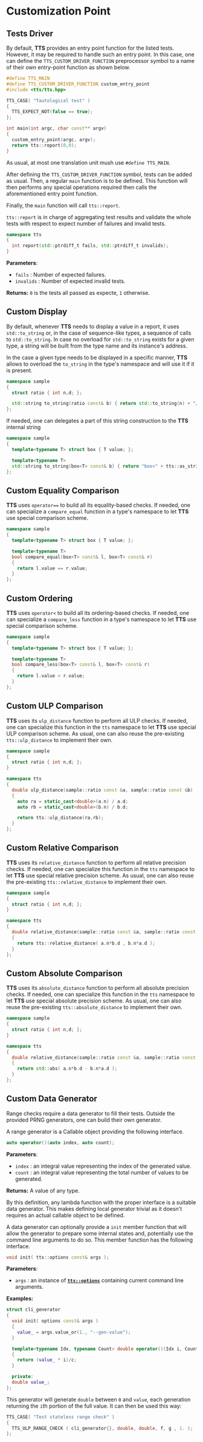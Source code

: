 # Customization Point

## Tests Driver
By default, **TTS** provides an entry point function for the listed tests. However, it may be
required to handle such an entry point. In this case, one can define the `TTS_CUSTOM_DRIVER_FUNCTION`
preprocessor symbol to a name of their own entry-point function as shown below.

~~~~~~~~~~~~~~~~~~~~~~~~~~~~~~~~~~~~~~~~ c++
#define TTS_MAIN
#define TTS_CUSTOM_DRIVER_FUNCTION custom_entry_point
#include <tts/tts.hpp>

TTS_CASE( "Tautological test" )
{
  TTS_EXPECT_NOT(false == true);
};

int main(int argc, char const** argv)
{
  custom_entry_point(argc, argv);
  return tts::report(0,0);
}
~~~~~~~~~~~~~~~~~~~~~~~~~~~~~~~~~~~~~~~~

As usual, at most one translation unit mush use `#define TTS_MAIN`.

After defining the `TTS_CUSTOM_DRIVER_FUNCTION` symbol, tests can be added as usual.
Then, a regular `main` function is to be defined. This function will then performs any
special operations required then calls the aforementioned entry point function.

Finally, the `main` function will call `tts::report`.

`tts::report` is in charge of aggregating test results and validate the whole tests
with respect to expect number of failures and invalid tests.

~~~~~~~~~~~~~~~~~~~~~~~~~~~~~~~~~~~~~~~~ c++
namespace tts
{
  int report(std::ptrdiff_t fails, std::ptrdiff_t invalids);
}
~~~~~~~~~~~~~~~~~~~~~~~~~~~~~~~~~~~~~~~~
</script>

**Parameters**:
  + `fails` : Number of expected failures.
  + `invalids` : Number of expected invalid tests.

**Returns:** `0` is the tests all passed as expecte, `1` otherwise.

## Custom Display
By default, whenever **TTS** needs to display a value in a report, it uses `std::to_string` or, in
the case of sequence-like types, a sequence of calls to `std::to_string`. In case no overload
for `std::to_string` exists for a given type, a string will be built from the type name and its
instance's address.

In the case a given type needs to be displayed in a specific manner, **TTS** allows to overload the
`to_string` in the type's namespace and will use it if it is present.

~~~~~~~~~~~~~~~~~~~~~~~~~~~~~~~~~~~~~~~~ c++
namespace sample
{
  struct ratio { int n,d; };

  std::string to_string(ratio const& b) { return std::to_string(n) + "/" + std::to_string(d); }
};
~~~~~~~~~~~~~~~~~~~~~~~~~~~~~~~~~~~~~~~~

If needed, one can delegates a part of this string construction to the **TTS** internal string

~~~~~~~~~~~~~~~~~~~~~~~~~~~~~~~~~~~~~~~~ c++
namespace sample
{
  template<typename T> struct box { T value; };

  template<typename T>
  std::string to_string(box<T> const& b) { return "box<" + tts::as_string(b.value) + ">"; }
};
~~~~~~~~~~~~~~~~~~~~~~~~~~~~~~~~~~~~~~~~

## <a name="equality"></a> Custom Equality Comparison

**TTS** uses `operator==` to build all its equality-based checks. If needed, one can specialize a
`compare_equal` function in a type's namespace to let **TTS** use special comparison scheme.

~~~~~~~~~~~~~~~~~~~~~~~~~~~~~~~~~~~~~~~~ c++
namespace sample
{
  template<typename T> struct box { T value; };

  template<typename T>
  bool compare_equal(box<T> const& l, box<T> const& r)
  {
    return l.value == r.value;
  }
};
~~~~~~~~~~~~~~~~~~~~~~~~~~~~~~~~~~~~~~~~

## Custom Ordering
**TTS** uses `operator<` to build all its ordering-based checks. If needed, one can specialize a
`compare_less` function in a type's namespace to let **TTS** use special comparison scheme.

~~~~~~~~~~~~~~~~~~~~~~~~~~~~~~~~~~~~~~~~ c++
namespace sample
{
  template<typename T> struct box { T value; };

  template<typename T>
  bool compare_less(box<T> const& l, box<T> const& r)
  {
    return l.value < r.value;
  }
};
~~~~~~~~~~~~~~~~~~~~~~~~~~~~~~~~~~~~~~~~

## Custom ULP Comparison
**TTS** uses its `ulp_distance` function to perform all ULP checks. If needed, one can specialize
this function in the `tts` namespace to let **TTS** use special ULP comparison scheme. As usual,
one can also reuse the pre-existing `tts::ulp_distance` to implement their own.

~~~~~~~~~~~~~~~~~~~~~~~~~~~~~~~~~~~~~~~~ c++
namespace sample
{
  struct ratio { int n,d; };
}

namespace tts
{
  double ulp_distance(sample::ratio const &a, sample::ratio const &b)
  {
    auto ra = static_cast<double>(a.n) / a.d;
    auto rb = static_cast<double>(b.n) / b.d;

    return tts::ulp_distance(ra,rb);
  }
};
~~~~~~~~~~~~~~~~~~~~~~~~~~~~~~~~~~~~~~~~

## Custom Relative Comparison
**TTS** uses its `relative_distance` function to perform all relative precision checks. If needed,
one can specialize this function in the `tts` namespace to let **TTS** use special relative precision
 scheme. As usual, one can also reuse the pre-existing `tts::relative_distance` to implement their own.

~~~~~~~~~~~~~~~~~~~~~~~~~~~~~~~~~~~~~~~~ c++
namespace sample
{
  struct ratio { int n,d; };
}

namespace tts
{
  double relative_distance(sample::ratio const &a, sample::ratio const &b)
  {
    return tts::relative_distance( a.n*b.d , b.n*a.d );
  }
};
~~~~~~~~~~~~~~~~~~~~~~~~~~~~~~~~~~~~~~~~

## Custom Absolute Comparison
**TTS** uses its `absolute_distance` function to perform all absolute precision checks. If needed,
one can specialize this function in the `tts` namespace to let **TTS** use special absolute precision
 scheme. As usual, one can also reuse the pre-existing `tts::absolute_distance` to implement their own.

~~~~~~~~~~~~~~~~~~~~~~~~~~~~~~~~~~~~~~~~ c++
namespace sample
{
  struct ratio { int n,d; };
}

namespace tts
{
  double relative_distance(sample::ratio const &a, sample::ratio const &b)
  {
    return std::abs( a.n*b.d - b.n*a.d );
  }
};
~~~~~~~~~~~~~~~~~~~~~~~~~~~~~~~~~~~~~~~~

## Custom Data Generator

Range checks require a data generator to fill their tests. Outside the provided PRNG generators, one
can build their own generator.

A range generator is a Callable object providing the following interface.

~~~~~~~~~~~~~~~~~~~~~~~~~~~~~~~~~~~~~~~~ c++
auto operator()(auto index, auto count);
~~~~~~~~~~~~~~~~~~~~~~~~~~~~~~~~~~~~~~~~

**Parameters**:
  + `index` : an integral value representing the index of the generated value.
  + `count` : an integral value representing the total number of values to be generated.

**Returns:** A value of any type.

By this definition, any lambda function with the proper interface is a suitable data generator.
This makes defining local generator trivial as it doesn't requires an actual callable object
to be defined.

A data generator can optionally provide a `init` member function that will allow the generator to
prepare some internal states and, potentially use the command line arguments to do so. This
member function has the following interface.

~~~~~~~~~~~~~~~~~~~~~~~~~~~~~~~~~~~~~~~~ c++
void init( tts::options const& args );
~~~~~~~~~~~~~~~~~~~~~~~~~~~~~~~~~~~~~~~~

**Parameters**:
  + `args` : an instance of [**`tts::options`**](#options) containing current command line arguments.

**Examples:**

~~~~~~~~~~~~~~~~~~~~~~~~~~~~~~~~~~~~~~~~ c++
struct cli_generator
{
  void init( options const& args )
  {
    value_ = args.value_or(1., "--gen-value");
  }

  template<typename Idx, typename Count> double operator()(Idx i, Count c)
  {
    return (value_ * i)/c;
  }

  private:
  double value_;
};
~~~~~~~~~~~~~~~~~~~~~~~~~~~~~~~~~~~~~~~~

This generator will generate `double` between `0` and `value`, each generation returning the `i`th
portion of the full value. It can then be used this way:

~~~~~~~~~~~~~~~~~~~~~~~~~~~~~~~~~~~~~~~~ c++
TTS_CASE( "Test stateless range check" )
{
  TTS_ULP_RANGE_CHECK ( cli_generator{}, double, double, f, g , 1. );
};
~~~~~~~~~~~~~~~~~~~~~~~~~~~~~~~~~~~~~~~~

